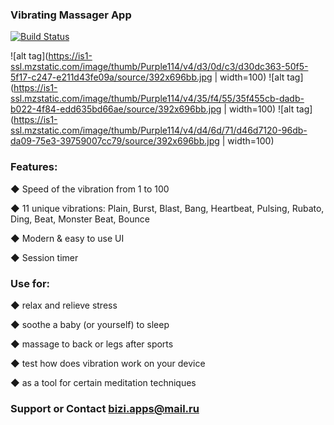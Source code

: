 ### Vibrating Massager App


[![Build Status](https://www.apple.com/itunes/link/images/link_badge_appstore_large.png)](https://itunes.apple.com/us/app/vibrating-massager-app/id1454067460?ls=1&mt=8)



![alt tag](https://is1-ssl.mzstatic.com/image/thumb/Purple114/v4/d3/0d/c3/d30dc363-50f5-5f17-c247-e211d43fe09a/source/392x696bb.jpg | width=100)
![alt tag](https://is1-ssl.mzstatic.com/image/thumb/Purple114/v4/35/f4/55/35f455cb-dadb-b022-4f84-edd635bd66ae/source/392x696bb.jpg | width=100)
![alt tag](https://is1-ssl.mzstatic.com/image/thumb/Purple114/v4/d4/6d/71/d46d7120-96db-da09-75e3-39759007cc79/source/392x696bb.jpg | width=100)



### Features:


◆ Speed of the vibration from 1 to 100

◆ 11 unique vibrations: Plain, Burst, Blast, Bang, Heartbeat, Pulsing, Rubato, Ding, Beat, Monster Beat, Bounce

◆ Modern & easy to use UI

◆ Session timer



### Use for:


◆ relax and relieve stress

◆ soothe a baby (or yourself) to sleep

◆ massage to back or legs after sports

◆ test how does vibration work on your device

◆ as a tool for certain meditation techniques


### Support or Contact bizi.apps@mail.ru
